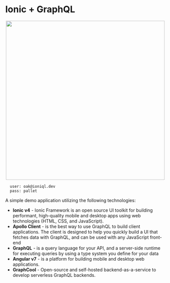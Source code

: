 # Ionic + GraphQL

<p align="center">
<img src="demo.gif" height="500px">

</p>

```
  user: oak@ioniql.dev
  pass: pallet
```

A simple demo application utilizing the following technologies:
- **Ionic v4** - Ionic Framework is an open source UI toolkit for building performant, high-quality mobile and desktop apps using web technologies (HTML, CSS, and JavaScript).
- **Apollo Client** - is the best way to use GraphQL to build client applications. The client is designed to help you quickly build a UI that fetches data with GraphQL, and can be used with any JavaScript front-end
- **GraphQL** - is a query language for your API, and a server-side runtime for executing queries by using a type system you define for your data
- **Angular v7** - is a platform for building mobile and desktop web applications.
- **GraphCool** - Open-source and self-hosted backend-as-a-service to develop serverless GraphQL backends.


